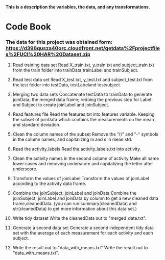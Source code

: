 #### This is a description the variables, the data, and any transformations. 

# Code Book

### The data for this project was obtained form: https://d396qusza40orc.cloudfront.net/getdata%2Fprojectfiles%2FUCI%20HAR%20Dataset.zip


1.	Read training data set
Read X_train.txt, y_train.txt and subject_train.txt from the train folder into trainData,trainLabel and trainSubject.

2.	Read test data set
Read X_test.txt, y_test.txt and subject_test.txt from the test folder into testData, testLabeland testsubject.

3.	Merging two data sets
Concatenate testData to trainData to generate joinData, the merged data frame; redoing the previous step for Label and Subject to create joinLabel and joinSubject.

4.	Read features file
Read the features.txt into features variable. Keeping the subset of joinData which contains the measurements on the mean and standard deviation.

5.	Clean the column names of the subset
Remove the "()" and "-" symbols in the column names, and capitalizing m and s in mean std.

6.	Read the activity_labels
Read the activity_labels.txt into activity.

7.	Clean the activity names in the second column of activity
Make all name lower cases and removing underscore and capitalizing the letter after underscore.

8.	Transform the values of joinLabel
Transform the values of joinLabel according to the activity data frame.

9.	Combine the joinSubject, joinLabel and joinData
Combine the joinSubject, joinLabel and joinData by column to get a new cleaned data frame,cleanedData. (you can run summary(cleanedData) and str(cleanedData) to get more information about this data set.)


10.	Write tidy dataset
Write the cleanedData out to "merged_data.txt".

11.	Generate a second data set
Generate a second independent tidy data set with the average of each measurement for each activity and each subject.

12.	Write the result out to "data_with_means.txt"
Write the result out to "data_with_means.txt".
